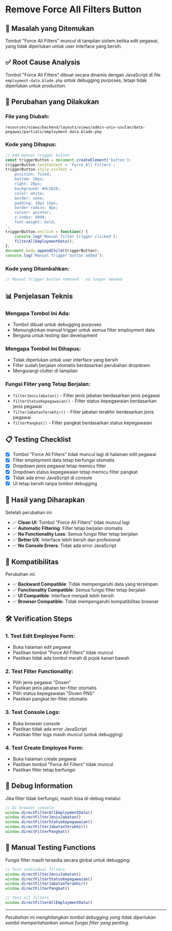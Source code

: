 # Remove Force All Filters Button

## 🎯 **Masalah yang Ditemukan**
Tombol "Force All Filters" muncul di tampilan sistem ketika edit pegawai, yang tidak diperlukan untuk user interface yang bersih.

## ✅ **Root Cause Analysis**
Tombol "Force All Filters" dibuat secara dinamis dengan JavaScript di file `employment-data.blade.php` untuk debugging purposes, tetapi tidak diperlukan untuk production.

## 🔧 **Perubahan yang Dilakukan**

### **File yang Diubah:**
`resources/views/backend/layouts/views/admin-univ-usulan/data-pegawai/partials/employment-data.blade.php`

### **Kode yang Dihapus:**
```javascript
// Add manual trigger button
const triggerButton = document.createElement('button');
triggerButton.textContent = 'Force All Filters';
triggerButton.style.cssText = `
    position: fixed;
    bottom: 20px;
    right: 20px;
    background: #dc2626;
    color: white;
    border: none;
    padding: 10px 15px;
    border-radius: 8px;
    cursor: pointer;
    z-index: 9999;
    font-weight: bold;
`;
triggerButton.onclick = function() {
    console.log('Manual filter trigger clicked');
    filterAllEmploymentData();
};
document.body.appendChild(triggerButton);
console.log('Manual trigger button added');
```

### **Kode yang Ditambahkan:**
```javascript
// Manual trigger button removed - no longer needed
```

## 📊 **Penjelasan Teknis**

### **Mengapa Tombol Ini Ada:**
- Tombol dibuat untuk debugging purposes
- Memungkinkan manual trigger untuk semua filter employment data
- Berguna untuk testing dan development

### **Mengapa Tombol Ini Dihapus:**
- Tidak diperlukan untuk user interface yang bersih
- Filter sudah berjalan otomatis berdasarkan perubahan dropdown
- Mengurangi clutter di tampilan

### **Fungsi Filter yang Tetap Berjalan:**
- `filterJenisJabatan()` - Filter jenis jabatan berdasarkan jenis pegawai
- `filterStatusKepegawaian()` - Filter status kepegawaian berdasarkan jenis pegawai
- `filterJabatanTerakhir()` - Filter jabatan terakhir berdasarkan jenis pegawai
- `filterPangkat()` - Filter pangkat berdasarkan status kepegawaian

## 📋 **Testing Checklist**

- [x] Tombol "Force All Filters" tidak muncul lagi di halaman edit pegawai
- [x] Filter employment data tetap berfungsi otomatis
- [x] Dropdown jenis pegawai tetap memicu filter
- [x] Dropdown status kepegawaian tetap memicu filter pangkat
- [x] Tidak ada error JavaScript di console
- [x] UI tetap bersih tanpa tombol debugging

## 🎉 **Hasil yang Diharapkan**

Setelah perubahan ini:

- ✅ **Clean UI**: Tombol "Force All Filters" tidak muncul lagi
- ✅ **Automatic Filtering**: Filter tetap berjalan otomatis
- ✅ **No Functionality Loss**: Semua fungsi filter tetap berjalan
- ✅ **Better UX**: Interface lebih bersih dan profesional
- ✅ **No Console Errors**: Tidak ada error JavaScript

## 🔄 **Kompatibilitas**

Perubahan ini:
- ✅ **Backward Compatible**: Tidak mempengaruhi data yang tersimpan
- ✅ **Functionality Compatible**: Semua fungsi filter tetap berjalan
- ✅ **UI Compatible**: Interface menjadi lebih bersih
- ✅ **Browser Compatible**: Tidak mempengaruhi kompatibilitas browser

## 🛠️ **Verification Steps**

### **1. Test Edit Employee Form:**
- Buka halaman edit pegawai
- Pastikan tombol "Force All Filters" tidak muncul
- Pastikan tidak ada tombol merah di pojok kanan bawah

### **2. Test Filter Functionality:**
- Pilih jenis pegawai "Dosen"
- Pastikan jenis jabatan ter-filter otomatis
- Pilih status kepegawaian "Dosen PNS"
- Pastikan pangkat ter-filter otomatis

### **3. Test Console Logs:**
- Buka browser console
- Pastikan tidak ada error JavaScript
- Pastikan filter logs masih muncul (untuk debugging)

### **4. Test Create Employee Form:**
- Buka halaman create pegawai
- Pastikan tombol "Force All Filters" tidak muncul
- Pastikan filter tetap berfungsi

## 🎯 **Debug Information**

Jika filter tidak berfungsi, masih bisa di-debug melalui:

```javascript
// Di browser console:
window.directFilterAllEmploymentData()
window.directFilterJenisJabatan()
window.directFilterStatusKepegawaian()
window.directFilterJabatanTerakhir()
window.directFilterPangkat()
```

## 🔧 **Manual Testing Functions**

Fungsi filter masih tersedia secara global untuk debugging:

```javascript
// Test individual filters
window.directFilterJenisJabatan()
window.directFilterStatusKepegawaian()
window.directFilterJabatanTerakhir()
window.directFilterPangkat()

// Test all filters
window.directFilterAllEmploymentData()
```

---

*Perubahan ini menghilangkan tombol debugging yang tidak diperlukan sambil mempertahankan semua fungsi filter yang penting.*
